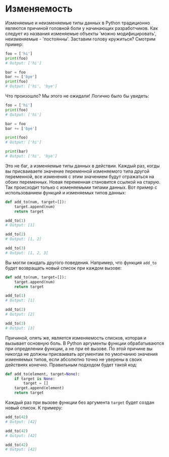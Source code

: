 # Изменяемость

Изменяемые и неизменяемые типы данных в Python традиционно являются причиной
головной боли у начинающих разработчиков. Как следует из названия изменяемые
объекты 'можно модифицировать', неизменяемые - 'постоянны'. Заставим голову
кружиться? Смотрим пример:

```python
foo = ['hi']
print(foo)
# Output: ['hi']

bar = foo
bar += ['bye']
print(foo)
# Output: ['hi', 'bye']
```

Что произошло? Мы этого не ожидали! Логично было бы увидеть:

```python
foo = ['hi']
print(foo)
# Output: ['hi']

bar = foo
bar += ['bye']

print(foo)
# Output: ['hi']

print(bar)
# Output: ['hi', 'bye']
```

Это не баг, а изменяемые типы данных в действии. Каждый раз, когды вы
присваиваете значение переменной изменяемого типа другой переменной, все
изменения с этим значением будут отражаться на обоих переменных. Новая
переменная становится ссылкой на старую. Так происходит только с изменяемыми
типами данных. Вот пример с использованием функций и изменяемых типов данных:

```python
def add_to(num, target=[]):
    target.append(num)
    return target

add_to(1)
# Output: [1]

add_to(2)
# Output: [1, 2]

add_to(3)
# Output: [1, 2, 3]
```

Вы могли ожидать другого поведения. Например, что функция `add_to` будет
возвращать новый список при каждом вызове:

```python
def add_to(num, target=[]):
    target.append(num)
    return target

add_to(1)
# Output: [1]

add_to(2)
# Output: [2]

add_to(3)
# Output: [3]
```

Причиной, опять же, является изменяемость списков, которая и вызывает основную
боль. В Python аргументы функции обрабатываются при определении функции, а не
при её вызове. По этой причине вы никогда не должны присваивать аргументам по
умолчанию значения изменяемых типов, если абсолютно точно не уверены в своих
действиях конечно. Правильным подходом будет такой код:

```python
def add_to(element, target=None):
    if target is None:
        target = []
    target.append(element)
    return target
```

Каждый раз при вызове функции без аргумента `target` будет создан новый
список. К примеру:

```python
add_to(42)
# Output: [42]

add_to(42)
# Output: [42]

add_to(42)
# Output: [42]
```
